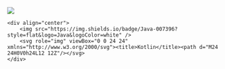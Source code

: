 


<!DOCTYPE html>
<html lang="ko">
<head>
    <meta charset="UTF-8">
    <meta http-equiv="X-UA-Compatible" content="IE=edge">
    <meta name="viewport" content="width=device-width, initial-scale=1.0">
</head>
<body>
    <img src="https://capsule-render.vercel.app/api?type=waving&color=auto&height=200&section=header&text=mynxun1&fontSize=90" />

    <div align="center">
	    <img src="https://img.shields.io/badge/Java-007396?style=flat&logo=Java&logoColor=white" />
        <svg role="img" viewBox="0 0 24 24" xmlns="http://www.w3.org/2000/svg"><title>Kotlin</title><path d="M24 24H0V0h24L12 12Z"/></svg>
    </div>

        
</body>
</html>


